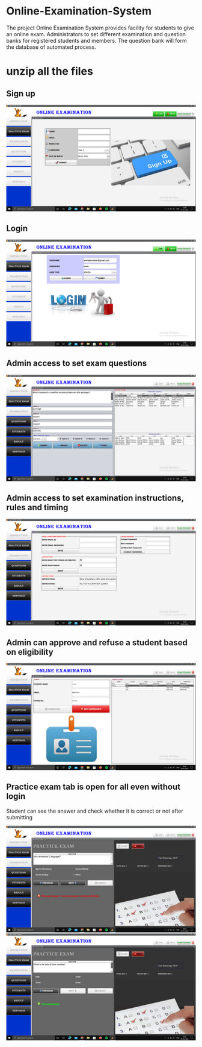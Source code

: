 # Online-Examination-System
The project Online Examination System provides facility for students to give an online exam. Administrators to set different examination and question banks for registered students and members. The question bank will form the database of automated process.

# unzip all the files

## Sign up
![Screenshot](1.png)

## Login
![Screenshot](2.png)

## Admin access to set exam questions
![Screenshot](3.png)

## Admin access to set examination instructions, rules and timing
![Screenshot](4.png)

## Admin can approve and refuse a student based on eligibility
![Screenshot](5.png)

## Practice exam tab is open for all even without login
 Student can see the answer and check whether it is correct or not after submitting
 
![Screenshot](6.png)
![Screenshot](7.png)
